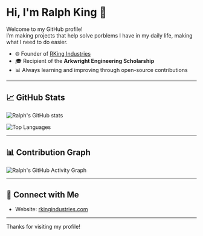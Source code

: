 # Hi, I'm Ralph King 👋

Welcome to my GitHub profile!  
I’m making projects that help solve porblems I have in my daily life, making what I need to do easier.

- 🌐 Founder of [RKing Industries](https://rkingindustries.com)  
- 🎓 Recipient of the **Arkwright Engineering Scholarship**  
- 📊 Always learning and improving through open-source contributions  

---

## 📈 GitHub Stats

![Ralph's GitHub stats](https://github-readme-stats.vercel.app/api?username=RalphaKing-UK&show_icons=true&theme=default)

![Top Languages](https://github-readme-stats.vercel.app/api/top-langs/?username=RalphaKing-UK&layout=compact&theme=default)

---

## 📊 Contribution Graph

![Ralph's GitHub Activity Graph](https://github-readme-activity-graph.vercel.app/graph?username=RalphaKing-UK&theme=github)

---

## 🔗 Connect with Me

- Website: [rkingindustries.com](https://rkingindustries.com)  

---

Thanks for visiting my profile! 